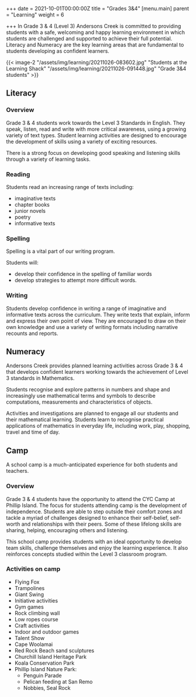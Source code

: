 +++
date = 2021-10-01T00:00:00Z
title = "Grades 3&4"
[menu.main]
parent = "Learning"
weight = 6

+++
In Grade 3 & 4 (Level 3) Andersons Creek is committed to providing students with a safe, welcoming and happy learning environment in which students are challenged and supported to achieve their full potential. Literacy and Numeracy are the key learning areas that are fundamental to students developing as confident learners.

{{< image-2 "/assets/img/learning/20211026-083602.jpg" "Students at the Learning Shack" "/assets/img/learning/20211026-091448.jpg" "Grade 3&4 students" >}}

## Literacy

### Overview

Grade 3 & 4 students work towards the Level 3 Standards in English. They speak, listen, read and write with more critical awareness, using a growing variety of text types. Student learning activities are designed to encourage the development of skills using a variety of exciting resources.

There is a strong focus on developing good speaking and listening skills through a variety of learning tasks.

### Reading

Students read an increasing range of texts including:

* imaginative texts
* chapter books
* junior novels
* poetry
* informative texts

### Spelling

Spelling is a vital part of our writing program.

Students will:

* develop their confidence in the spelling of familiar words
* develop strategies to attempt more difficult words.

### Writing

Students develop confidence in writing a range of imaginative and informative texts across the curriculum. They write texts that explain, inform and express their own point of view. They are encouraged to draw on their own knowledge and use a variety of writing formats including narrative recounts and reports.

## Numeracy

Andersons Creek provides planned learning activities across Grade 3 & 4 that develops confident learners working towards the achievement of Level 3 standards in Mathematics.

Students recognise and explore patterns in numbers and shape and increasingly use mathematical terms and symbols to describe computations, measurements and characteristics of objects.

Activities and investigations are planned to engage all our students and their mathematical learning. Students learn to recognise practical applications of mathematics in everyday life, including work, play, shopping, travel and time of day.

## Camp

A school camp is a much-anticipated experience for both students and teachers.

### Overview

Grade 3 & 4 students have the opportunity to attend the CYC Camp at Phillip Island. The focus for students attending camp is the development of independence. Students are able to step outside their comfort zones and tackle a myriad of challenges designed to enhance their self-belief, self-worth and relationships with their peers. Some of these lifelong skills are sharing, helping, encouraging others and listening.

This school camp provides students with an ideal opportunity to develop team skills, challenge themselves and enjoy the learning experience. It also reinforces concepts studied within the Level 3 classroom program.

### Activities on camp

* Flying Fox
* Trampolines
* Giant Swing
* Initiative activities
* Gym games
* Rock climbing wall
* Low ropes course
* Craft activities
* Indoor and outdoor games
* Talent Show
* Cape Woolamai
* Red Rock Beach sand sculptures
* Churchill Island Heritage Park
* Koala Conservation Park
* Phillip Island Nature Park:
  * Penguin Parade
  * Pelican feeding at San Remo
  * Nobbies, Seal Rock